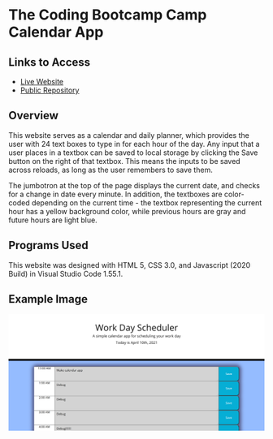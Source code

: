 # The Coding Bootcamp Camp Calendar App

## Links to Access

* [Live Website](https://maxwellstickels.github.io/calendar-app/)
* [Public Repository](https://github.com/maxwellstickels/calendar-app/)

## Overview

This website serves as a calendar and daily planner, which provides the user with 24 text boxes to type in for each hour of the day.
Any input that a user places in a textbox can be saved to local storage by clicking the Save button on the right of that textbox. This means the inputs to be saved across reloads, as long as the user remembers to save them.

The jumbotron at the top of the page displays the current date, and checks for a change in date every minute. In addition, the textboxes are color-coded depending on the current time - the textbox representing the current hour has a yellow background color, while previous hours are gray and future hours are light blue.

## Programs Used
This website was designed with HTML 5, CSS 3.0, and Javascript (2020 Build) in Visual Studio Code 1.55.1.

## Example Image
![Screenshot From The Site](https://github.com/maxwellstickels/calendar-app/blob/main/assets/images/sitescreenshot.PNG)
